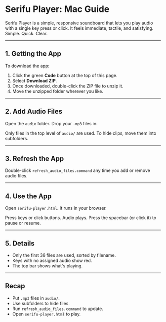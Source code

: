 # Serifu Player: Mac Guide

Serifu Player is a simple, responsive soundboard that lets you play audio with a single key press or click. It feels immediate, tactile, and satisfying. Simple. Quick. Clear.

---

## 1. Getting the App

To download the app:

1. Click the green **Code** button at the top of this page.
2. Select **Download ZIP**.
3. Once downloaded, double-click the ZIP file to unzip it.
4. Move the unzipped folder wherever you like.

---

## 2. Add Audio Files

Open the `audio` folder. Drop your `.mp3` files in.

Only files in the top level of `audio/` are used. To hide clips, move them into subfolders.

---

## 3. Refresh the App

Double-click `refresh_audio_files.command` any time you add or remove audio files.

---

## 4. Use the App

Open `serifu-player.html`. It runs in your browser.

Press keys or click buttons. Audio plays. Press the spacebar (or click it) to pause or resume.

---

## 5. Details

- Only the first 36 files are used, sorted by filename.
- Keys with no assigned audio show red.
- The top bar shows what's playing.

---

## Recap

- Put `.mp3` files in `audio/`.
- Use subfolders to hide files.
- Run `refresh_audio_files.command` to update.
- Open `serifu-player.html` to play.

